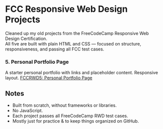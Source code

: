 # FCC Responsive Web Design Projects

Cleaned up my old projects from the FreeCodeCamp Responsive Web Design Certification.  
All five are built with plain HTML and CSS — focused on structure, responsiveness, and passing all FCC test cases.

### 5. Personal Portfolio Page
A starter personal portfolio with links and placeholder content. Responsive layout. 
[FCCRWD5: Personal Portfolio Page](https://vanshikacy.github.io/FCCRWD5-Personal-Portfolio-Webpage/)

## Notes

- Built from scratch, without frameworks or libraries.
- No JavaScript.
- Each project passes all FreeCodeCamp RWD test cases.
- Mostly just for practice & to keep things organized on GitHub.
